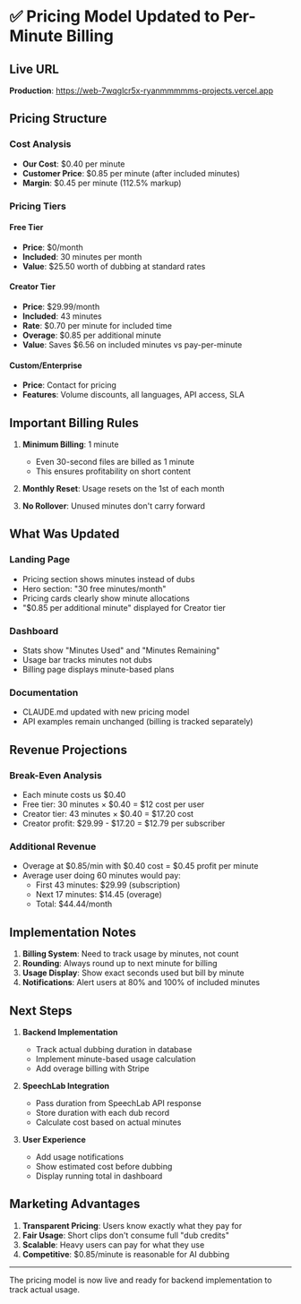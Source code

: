 # ✅ Pricing Model Updated to Per-Minute Billing

## Live URL
**Production**: https://web-7wqglcr5x-ryanmmmmms-projects.vercel.app

## Pricing Structure

### Cost Analysis
- **Our Cost**: $0.40 per minute
- **Customer Price**: $0.85 per minute (after included minutes)
- **Margin**: $0.45 per minute (112.5% markup)

### Pricing Tiers

#### Free Tier
- **Price**: $0/month
- **Included**: 30 minutes per month
- **Value**: $25.50 worth of dubbing at standard rates

#### Creator Tier
- **Price**: $29.99/month
- **Included**: 43 minutes 
- **Rate**: $0.70 per minute for included time
- **Overage**: $0.85 per additional minute
- **Value**: Saves $6.56 on included minutes vs pay-per-minute

#### Custom/Enterprise
- **Price**: Contact for pricing
- **Features**: Volume discounts, all languages, API access, SLA

## Important Billing Rules

1. **Minimum Billing**: 1 minute
   - Even 30-second files are billed as 1 minute
   - This ensures profitability on short content

2. **Monthly Reset**: Usage resets on the 1st of each month

3. **No Rollover**: Unused minutes don't carry forward

## What Was Updated

### Landing Page
- Pricing section shows minutes instead of dubs
- Hero section: "30 free minutes/month"
- Pricing cards clearly show minute allocations
- "$0.85 per additional minute" displayed for Creator tier

### Dashboard
- Stats show "Minutes Used" and "Minutes Remaining"
- Usage bar tracks minutes not dubs
- Billing page displays minute-based plans

### Documentation
- CLAUDE.md updated with new pricing model
- API examples remain unchanged (billing is tracked separately)

## Revenue Projections

### Break-Even Analysis
- Each minute costs us $0.40
- Free tier: 30 minutes × $0.40 = $12 cost per user
- Creator tier: 43 minutes × $0.40 = $17.20 cost
- Creator profit: $29.99 - $17.20 = $12.79 per subscriber

### Additional Revenue
- Overage at $0.85/min with $0.40 cost = $0.45 profit per minute
- Average user doing 60 minutes would pay:
  - First 43 minutes: $29.99 (subscription)
  - Next 17 minutes: $14.45 (overage)
  - Total: $44.44/month

## Implementation Notes

1. **Billing System**: Need to track usage by minutes, not count
2. **Rounding**: Always round up to next minute for billing
3. **Usage Display**: Show exact seconds used but bill by minute
4. **Notifications**: Alert users at 80% and 100% of included minutes

## Next Steps

1. **Backend Implementation**
   - Track actual dubbing duration in database
   - Implement minute-based usage calculation
   - Add overage billing with Stripe

2. **SpeechLab Integration**
   - Pass duration from SpeechLab API response
   - Store duration with each dub record
   - Calculate cost based on actual minutes

3. **User Experience**
   - Add usage notifications
   - Show estimated cost before dubbing
   - Display running total in dashboard

## Marketing Advantages

1. **Transparent Pricing**: Users know exactly what they pay for
2. **Fair Usage**: Short clips don't consume full "dub credits"
3. **Scalable**: Heavy users can pay for what they use
4. **Competitive**: $0.85/minute is reasonable for AI dubbing

---

The pricing model is now live and ready for backend implementation to track actual usage.